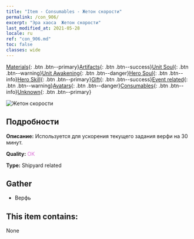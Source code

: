 ```yaml
---
title: "Item - Consumables - Жетон скорости"
permalink: /con_906/
excerpt: "Эра хаоса  Жетон скорости"
last_modified_at: 2021-05-28
locale: ru
ref: "con_906.md"
toc: false
classes: wide
---
```

 [Materials](/ItemsRU/){: .btn .btn--primary}[Artifacts](/ItemsRU/Artifacts/){: .btn .btn--success}[Unit Soul](/ItemsRU/UnitSoul/){: .btn .btn--warning}[Unit Awakening](/ItemsRU/UnitAwakening/){: .btn .btn--danger}[Hero Soul](/ItemsRU/HeroSoul/){: .btn .btn--info}[Hero Skill](/ItemsRU/HeroSkill/){: .btn .btn--primary}[Gift](/ItemsRU/Gift/){: .btn .btn--success}[Event related](/ItemsRU/Events/){: .btn .btn--warning}[Avatars](/ItemsRU/Avatars/){: .btn .btn--danger}[Consumables](/ItemsRU/Consumables/){: .btn .btn--info}[Unknown](/ItemsRU/Unknown/){: .btn .btn--primary}

 ![Жетон скорости](/images/t/i_jiasujuanzhou.png)

## Подробности
 **Описание:** Используется для ускорения текущего задания верфи на 30 минут.

 **Quality:** <span style="color: #DA70D6">OK</span>

 **Type:** Shipyard related

## Gather

*    Верфь 

## This item contains:

  None

